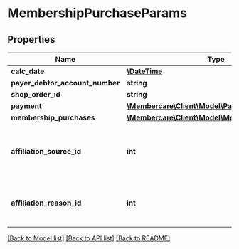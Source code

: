 # MembershipPurchaseParams

## Properties
Name | Type | Description | Notes
------------ | ------------- | ------------- | -------------
**calc_date** | [**\DateTime**](\DateTime.md) |  | [optional] 
**payer_debtor_account_number** | **string** |  | [optional] 
**shop_order_id** | **string** |  | [optional] 
**payment** | [**\Membercare\Client\Model\Payment**](Payment.md) |  | [optional] 
**membership_purchases** | [**\Membercare\Client\Model\MembershipPurchase[]**](MembershipPurchase.md) |  | [optional] 
**affiliation_source_id** | **int** | Affiliationsourceid from query, if any. Will overwrite default affiliationsource from config | [optional] 
**affiliation_reason_id** | **int** | Set the id of the AffiliationReason you want attached to the membership | [optional] 

[[Back to Model list]](../../README.md#documentation-for-models) [[Back to API list]](../../README.md#documentation-for-api-endpoints) [[Back to README]](../../README.md)

